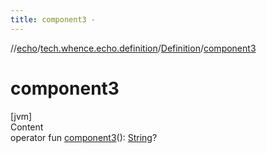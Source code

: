 ```yaml
---
title: component3 -
---
```

//[echo](../../index.md)/[tech.whence.echo.definition](../index.md)/[Definition](index.md)/[component3](component3.md)



# component3  
[jvm]  
Content  
operator fun [component3](component3.md)(): [String](https://kotlinlang.org/api/latest/jvm/stdlib/kotlin/-string/index.html)?  



